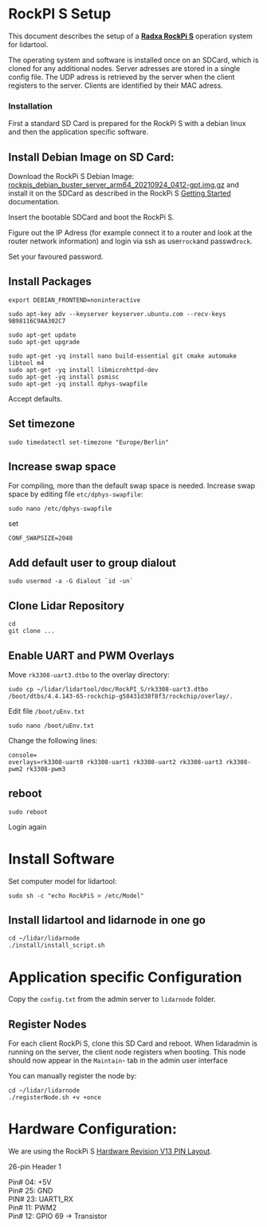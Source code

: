 # RockPI S Setup

This document describes the setup of a [**Radxa RockPi S**](https://wiki.radxa.com/RockpiS) operation system for lidartool.

The operating system and software is installed once on an SDCard, which is cloned for any additional nodes. Server adresses are stored in a single config file. The UDP adress is retrieved by the server when the client registers to the server. Clients are identified by their MAC adress.

### Installation

First a standard SD Card is prepared for the RockPi S with a debian linux and then the application specific software. 

## Install Debian Image on SD Card:

Download the RockPi S Debian Image: [rockpis_debian_buster_server_arm64_20210924_0412-gpt.img.gz](https://github.com/radxa/rock-pi-s-images-released/releases/download/rock-pi-s-v20210924/rockpis_debian_buster_server_arm64_20210924_0412-gpt.img.gz) and install it on the SDCard as described in the RockPi S [Getting Started](https://wiki.radxa.com/RockpiS/getting_started) documentation.

Insert the bootable SDCard and boot the RockPi S.

Figure out the IP Adress (for example connect it to a router and look at the router network information) and login via ssh as user`rock`and passwd`rock`.

Set your favoured password.

## Install Packages

```console
export DEBIAN_FRONTEND=noninteractive

sudo apt-key adv --keyserver keyserver.ubuntu.com --recv-keys 9B98116C9AA302C7

sudo apt-get update
sudo apt-get upgrade

sudo apt-get -yq install nano build-essential git cmake automake libtool m4
sudo apt-get -yq install libmicrohttpd-dev
sudo apt-get -yq install psmisc
sudo apt-get -yq install dphys-swapfile
```

Accept defaults.

## Set timezone

```console
sudo timedatectl set-timezone "Europe/Berlin"
```

## Increase swap space

For compiling, more than the default swap space is needed. Increase swap space by editing file `etc/dphys-swapfile`:

```console
sudo nano /etc/dphys-swapfile
```

set

`CONF_SWAPSIZE=2048`

## Add default user to group dialout

```console
sudo usermod -a -G dialout `id -un`
```

## Clone Lidar Repository

```console
cd 
git clone ...
```

## Enable UART and PWM Overlays

Move `rk3308-uart3.dtbo` to the overlay directory:

```console
sudo cp ~/lidar/lidartool/doc/RockPI_S/rk3308-uart3.dtbo /boot/dtbs/4.4.143-65-rockchip-g58431d38f8f3/rockchip/overlay/.
```

Edit file `/boot/uEnv.txt`

```console
sudo nano /boot/uEnv.txt
```

Change the following lines:

```console
console=
overlays=rk3308-uart0 rk3308-uart1 rk3308-uart2 rk3308-uart3 rk3308-pwm2 rk3308-pwm3
```

## reboot

```
sudo reboot
```

Login again

# Install Software

Set computer model for lidartool:

```console
sudo sh -c "echo RockPiS > /etc/Model"
```

## Install lidartool and lidarnode in one go

```console
cd ~/lidar/lidarnode
./install/install_script.sh
```

# Application specific Configuration

Copy the `config.txt` from the admin server to `lidarnode` folder.

## Register Nodes

For each client RockPi S, clone this SD Card and reboot. When lidaradmin is running on the server, the client node registers when booting. This node should now appear in the `Maintain`- tab in the admin user interface

You can manually register the node by:

```console
cd ~/lidar/lidarnode
./registerNode.sh +v +once
```

# Hardware Configuration:

We are using the RockPi S [Hardware Revision V13 PIN Layout](https://wiki.radxa.com/RockpiS/hardware/gpio).

26-pin Header 1

Pin# 04: +5V  
Pin# 25: GND  
PIN# 23: UART1_RX  
Pin# 11: PWM2  
Pin# 12: GPIO 69 -> Transistor
